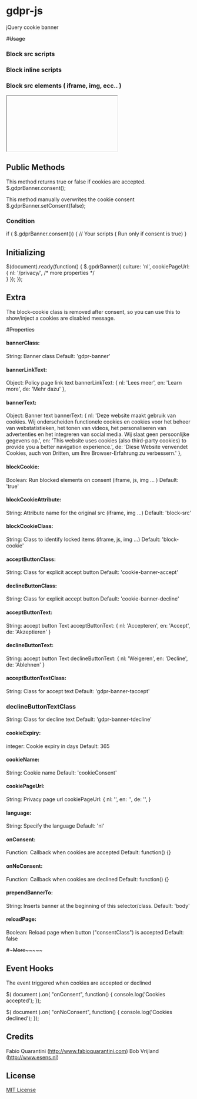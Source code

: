 # gdpr-js
jQuery cookie banner

#~~~~~~~~~~~~~~~~~~~~~~~~Usage~~~~~~~~~~~~~~~~~~~~~~~~ 
### Block src scripts
<script type="text/plain" src="scripts.js" class="block-cookie"></script>

### Block inline scripts
<script type="text/plain" class="block-cookie">
	// Your scripts ( Run only if consent is true)
</script>

### Block src elements ( iframe, img, ecc.. )
<iframe block-src="https://www.youtube.com/embed/kxopViU98Xo" class="block-cookie"></iframe>

## Public Methods
This method returns true or false if cookies are accepted.
$.gdprBanner.consent();

This method manually overwrites the cookie consent
$.gdprBanner.setConsent(false);

### Condition
if ( $.gdprBanner.consent()) {
	// Your scripts ( Run only if consent is true)
}

## Initializing
$(document).ready(function() {
	$.gpdrBanner({
		culture: 'nl',
		cookiePageUrl: {
			nl: '/privacy/',
            /* more properties */            
		}
	});
});

## Extra
The block-cookie class is removed after consent, so you can use this to show/inject a cookies are disabled message.

#~~~~~~~~~~~~~~~~~~~~~~~~Properties~~~~~~~~~~~~~~~~~~~~~~~~ 
#### bannerClass:
String: Banner class
Default: 'gdpr-banner'

#### bannerLinkText:
Object: Policy page link text
bannerLinkText: {
    nl: 'Lees meer',
	en: 'Learn more',
	de: 'Mehr dazu'
},

#### bannerText:
Object: Banner text
bannerText: {
    nl: 'Deze website maakt gebruik van cookies. Wij onderscheiden functionele cookies en cookies voor het beheer van webstatistieken, het tonen van videos, het personaliseren van advertenties en het integreren van social media. Wij slaat geen persoonlijke gegevens op.',
	en: 'This website uses cookies (also third-party cookies) to provide you a better navigation experience.',
	de: 'Diese Website verwendet Cookies, auch von Dritten, um Ihre Browser-Erfahrung zu verbessern.'
},

#### blockCookie:
Boolean: Run blocked elements on consent (iframe, js, img ... )
Default: 'true'

#### blockCookieAttribute:
String: Attribute name for the original src (iframe, img ...)
Default: 'block-src'

#### blockCookieClass:
String: Class to identify locked items (iframe, js, img ...)
Default: 'block-cookie'

#### acceptButtonClass:
String: Class for explicit accept button
Default: 'cookie-banner-accept'

#### declineButtonClass:
String: Class for explicit accept button
Default: 'cookie-banner-decline'

#### acceptButtonText:
String: accept button Text
acceptButtonText: {
	nl: 'Accepteren',
	en: 'Accept',
	de: 'Akzeptieren'
}

#### declineButtonText:
String: accept button Text
declineButtonText: {
	nl: 'Weigeren',
	en: 'Decline',
	de: 'Ablehnen'
}

#### acceptButtonTextClass:
String: Class for accept text
Default: 'gdpr-banner-taccept'

### declineButtonTextClass
String: Class for decline text
Default: 'gdpr-banner-tdecline'

#### cookieExpiry:
integer: Cookie expiry in days
Default: 365

#### cookieName:
String: Cookie name
Default: 'cookieConsent'

#### cookiePageUrl:
String: Privacy page url
cookiePageUrl: {
    nl: '',
	en: '',
	de: '',
}

####  language:
String: Specify the language
Default: 'nl'

#### onConsent:
Function: Callback when cookies are accepted
Default: function() {}

#### onNoConsent:
Function: Callback when cookies are declined
Default: function() {}

#### prependBannerTo:
String:  Inserts banner at the beginning of this selector/class.
Default: 'body'

#### reloadPage:
Boolean:  Reload page when button ("consentClass") is accepted
Default: false


#~~~~~~~~~~~~~~~~~~~~~~~More~~~~~~~~~~~~~~~~~~~~~~~~~~~ 
## Event Hooks
The event triggered when cookies are accepted or declined

$( document ).on( "onConsent", function() {
	console.log('Cookies accepted');
});

$( document ).on( "onNoConsent", function() {
	console.log('Cookies declined');
});

## Credits
Fabio Quarantini (http://www.fabioquarantini.com)
Bob Vrijland (http://www.esens.nl)
## License
[MIT License](http://opensource.org/licenses/MIT)

